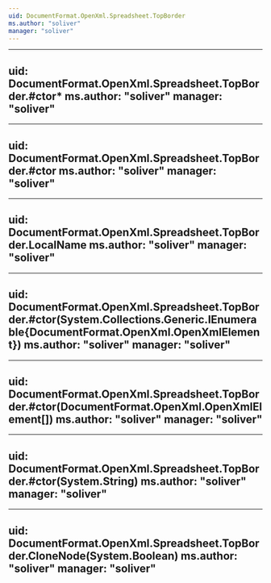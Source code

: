 ```yaml
---
uid: DocumentFormat.OpenXml.Spreadsheet.TopBorder
ms.author: "soliver"
manager: "soliver"
---
```


---
uid: DocumentFormat.OpenXml.Spreadsheet.TopBorder.#ctor*
ms.author: "soliver"
manager: "soliver"
---

---
uid: DocumentFormat.OpenXml.Spreadsheet.TopBorder.#ctor
ms.author: "soliver"
manager: "soliver"
---

---
uid: DocumentFormat.OpenXml.Spreadsheet.TopBorder.LocalName
ms.author: "soliver"
manager: "soliver"
---

---
uid: DocumentFormat.OpenXml.Spreadsheet.TopBorder.#ctor(System.Collections.Generic.IEnumerable{DocumentFormat.OpenXml.OpenXmlElement})
ms.author: "soliver"
manager: "soliver"
---

---
uid: DocumentFormat.OpenXml.Spreadsheet.TopBorder.#ctor(DocumentFormat.OpenXml.OpenXmlElement[])
ms.author: "soliver"
manager: "soliver"
---

---
uid: DocumentFormat.OpenXml.Spreadsheet.TopBorder.#ctor(System.String)
ms.author: "soliver"
manager: "soliver"
---

---
uid: DocumentFormat.OpenXml.Spreadsheet.TopBorder.CloneNode(System.Boolean)
ms.author: "soliver"
manager: "soliver"
---
